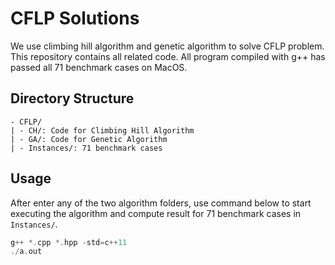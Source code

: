 # CFLP Solutions

We use climbing hill algorithm and genetic algorithm to solve CFLP problem. This repository contains all related code. All program compiled with g++ has passed all 71 benchmark cases on MacOS.

## Directory Structure

```text
- CFLP/
| - CH/: Code for Climbing Hill Algorithm
| - GA/: Code for Genetic Algorithm
| - Instances/: 71 benchmark cases
```

## Usage

After enter any of the two algorithm folders, use command below to start executing the algorithm and compute result for 71 benchmark cases in `Instances/`.

```cpp
g++ *.cpp *.hpp -std=c++11
./a.out
```